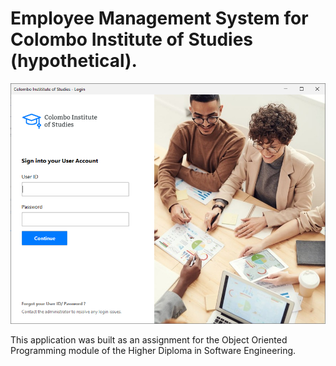 # Employee Management System for Colombo Institute of Studies (hypothetical).

![Employee Management System login page](image.png)

This application was built as an assignment for the Object Oriented Programming module of the Higher Diploma in Software
Engineering.
